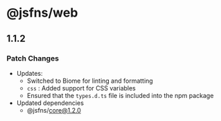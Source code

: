 # @jsfns/web

## 1.1.2

### Patch Changes

- Updates:
  - Switched to Biome for linting and formatting
  - `css` : Added support for CSS variables
  - Ensured that the `types.d.ts` file is included into the npm package
- Updated dependencies
  - @jsfns/core@1.2.0
